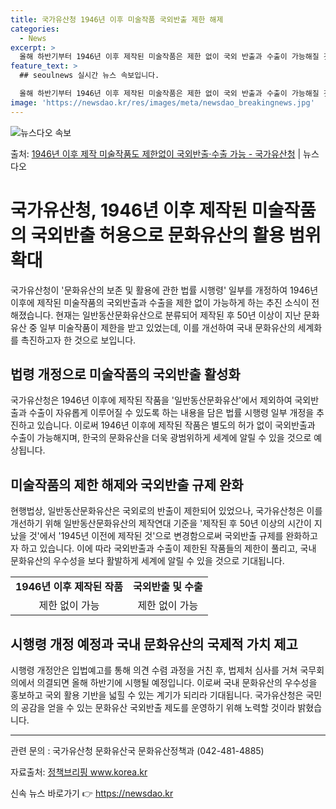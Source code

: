 ```yaml
---
title: 국가유산청 1946년 이후 미술작품 국외반출 제한 해제
categories:
  - News
excerpt: >
  올해 하반기부터 1946년 이후 제작된 미술작품은 제한 없이 국외 반출과 수출이 가능해질 것으로 전망된다. …
feature_text: >
  ## seoulnews 실시간 뉴스 속보입니다.

  올해 하반기부터 1946년 이후 제작된 미술작품은 제한 없이 국외 반출과 수출이 가능해질 것으로 전망된다. …
image: 'https://newsdao.kr/res/images/meta/newsdao_breakingnews.jpg'
---
```


![뉴스다오 속보](https://newsdao.kr/res/images/meta/newsdao_breakingnews.jpg)

<p>출처: <a href="https://newsdao.kr/3902" rel="dofollow">1946년 이후 제작 미술작품도 제한없이 국외반출·수출 가능 - 국가유산청</a> | 뉴스다오</p>

<h1>국가유산청, 1946년 이후 제작된 미술작품의 국외반출 허용으로 문화유산의 활용 범위 확대</h1>

<p data-ke-size="size16">국가유산청이 '문화유산의 보존 및 활용에 관한 법률 시행령' 일부를 개정하여 1946년 이후에 제작된 미술작품의 국외반출과 수출을 제한 없이 가능하게 하는 추진 소식이 전해졌습니다. 현재는 일반동산문화유산으로 분류되어 제작된 후 50년 이상이 지난 문화유산 중 일부 미술작품이 제한을 받고 있었는데, 이를 개선하여 국내 문화유산의 세계화를 촉진하고자 한 것으로 보입니다.</p>

<h2 data-ke-size="size26">법령 개정으로 미술작품의 국외반출 활성화</h2>

<p data-ke-size="size16">국가유산청은 1946년 이후에 제작된 작품을 '일반동산문화유산'에서 제외하여 국외반출과 수출이 자유롭게 이루어질 수 있도록 하는 내용을 담은 법률 시행령 일부 개정을 추진하고 있습니다. 이로써 1946년 이후에 제작된 작품은 별도의 허가 없이 국외반출과 수출이 가능해지며, 한국의 문화유산을 더욱 광범위하게 세계에 알릴 수 있을 것으로 예상됩니다.</p>

<h2 data-ke-size="size26">미술작품의 제한 해제와 국외반출 규제 완화</h2>

<p data-ke-size="size16">현행법상, 일반동산문화유산은 국외로의 반출이 제한되어 있었으나, 국가유산청은 이를 개선하기 위해 일반동산문화유산의 제작연대 기준을 '제작된 후 50년 이상의 시간이 지났을 것'에서 '1945년 이전에 제작된 것'으로 변경함으로써 국외반출 규제를 완화하고자 하고 있습니다. 이에 따라 국외반출과 수출이 제한된 작품들의 제한이 풀리고, 국내 문화유산의 우수성을 보다 활발하게 세계에 알릴 수 있을 것으로 기대됩니다.</p>

<table>
	<tr>
    	<td style="text-align: center; height: 17px;"><b>1946년 이후 제작된 작품</b></td>
    	<td style="text-align: center; height: 17px;"><b>국외반출 및 수출</b></td>
    </tr>
    <tr>
    	<td style="text-align: center; height: 17px;">제한 없이 가능</td>
    	<td style="text-align: center; height: 17px;">제한 없이 가능</td>
    </tr>
</table>

<h2 data-ke-size="size26">시행령 개정 예정과 국내 문화유산의 국제적 가치 제고</h2>

<p data-ke-size="size16">시행령 개정안은 입법예고를 통해 의견 수렴 과정을 거친 후, 법제처 심사를 거쳐 국무회의에서 의결되면 올해 하반기에 시행될 예정입니다. 이로써 국내 문화유산의 우수성을 홍보하고 국외 활용 기반을 넓힐 수 있는 계기가 되리라 기대됩니다. 국가유산청은 국민의 공감을 얻을 수 있는 문화유산 국외반출 제도를 운영하기 위해 노력할 것이라 밝혔습니다.</p>

<hr>

<p data-ke-size="size16">관련 문의 : 국가유산청 문화유산국 문화유산정책과 (042-481-4885)</p>

<p data-ke-size="size16">자료출처: <a href="https://newsdao.kr/3902">정책브리핑 www.korea.kr</a></p> 

신속 뉴스 바로가기 👉 <a href="https://newsdao.kr" rel="dofollow">https://newsdao.kr</a>


